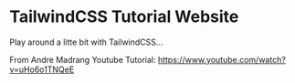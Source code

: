 # TailwindCSS Tutorial Website

Play around a litte bit with TailwindCSS...

From Andre Madrang Youtube Tutorial: https://www.youtube.com/watch?v=uHo6o1TNQeE